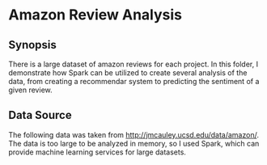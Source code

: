 # Amazon Review Analysis

## Synopsis

There is a large dataset of amazon reviews for each project. In this folder, I demonstrate how Spark can be utilized to create several analysis of the data, from creating a recommendar system to predicting the sentiment of a given review.   

## Data Source

The following data was taken from http://jmcauley.ucsd.edu/data/amazon/.   The data is too large to be analyzed in memory, so I used Spark, which can provide machine learning services for large datasets. 


